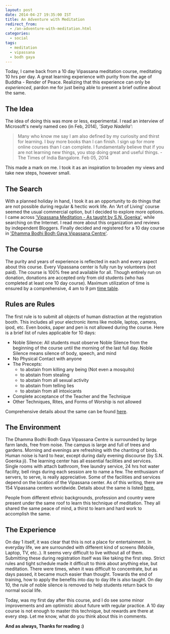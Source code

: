 ```yaml
---
layout: post
date: 2014-04-27 19:35:00 IST
title: An Adventure with Meditation
redirect_from:
  - /an-adventure-with-meditation.html
categories:
  - social
tags:
  - meditation
  - vipassana
  - bodh gaya
---
```


Today, I came back from a 10 day Vipassana meditation course, meditating 10 hrs per day. A great learning experience with purity from the age of Buddha - Render of Peace. Realizing that this experience can only be *experienced*, pardon me for just being able to present a brief outline about the same.

## The Idea

The idea of doing this was more or less, experimental. I read an interview of Microsoft's newly named ceo (in Feb, 2014), *'Satya Nadella'*: 

> Many who know me say I am also defined by my curiosity and thirst for learning. I buy more books than I can finish. I sign up for more online courses than I can complete. I fundamentally believe that if you are not learning new things, you stop doing great and useful things. - The Times of India Bangalore. Feb 05, 2014

This made a mark on me. I took it as an inspiration to broaden my views and take new steps, however small.

## The Search

With a planned holiday in hand, I took it as an opportunity to do things that are not possible during regular & hectic work life. An 'Art of Living' course seemed the usual commercial option, but I decided to explore more options. I came across ['Vipassana Meditation - As taught by S.N. Goenka'](http://www.dhamma.org/), while searching on the Internet. I read more about this organization and reviews by independent Bloggers. Finally decided and registered for a 10 day course in ['Dhamma Bodhi Bodh Gaya Vipassana Centre'](http://www.bodhi.dhamma.org/).

## The Course

The purity and years of experience is reflected in each and every aspect about this course. Every Vipassana center is fully run by volunteers (not paid). The course is 100% free and available for all. Though entirely run on donation, donations are accepted only from old students (who has completed at least one 10 day course). Maximum utilization of time is ensured by a comprehensive, 4 am to 9 pm [time table](http://www.dhamma.org/en/about/code). 

## Rules are Rules

The first rule is to submit all objects of human distraction at the registration booth. This includes all your electronic items like mobile, laptop, camera, ipod, etc. Even books, paper and pen is not allowed during the course. Here is a brief list of rules applicable for 10 days:

- Noble Silence: All students must observe Noble Silence from the beginning of the course until the morning of the last full day. Noble Silence means silence of body, speech, and mind
- No Physical Contact with anyone
- The Precepts:
  - to abstain from killing any being (Not even a mosquito)
  - to abstain from stealing
  - to abstain from all sexual activity
  - to abstain from telling lies
  - to abstain from all intoxicants
- Complete acceptance of the Teacher and the Technique
- Other Techniques, Rites, and Forms of Worship is not allowed

Comprehensive details about the same can be found [here](http://www.dhamma.org/en/about/code).

## The Environment

The Dhamma Bodhi Bodh Gaya Vipassana Centre is surrounded by large farm lands, free from noise. The campus is large and full of trees and gardens. Morning and evenings are refreshing with the chanting of birds. Human noise is hard to hear, except during daily evening discourse (by S.N. Goenka ji). The learning center has all essential facilities and services. Single rooms with attach bathroom, free laundry service, 24 hrs hot water facility, bell rings during each session are to name a few. The enthusiasm of servers, to serve, is really appreciative. Some of the facilities and services depend on the location of the Vipassana center. As of this writing, there are 154 Vipassana centers worldwide. Details about the same is listed [here.](http://www.dhamma.org/en/locations/directory) 

People from different ethnic backgrounds, profession and country were present under the same roof to learn this technique of meditation. They all shared the same peace of mind, a thirst to learn and hard work to accomplish the same.


## The Experience

On day 1 itself, it was clear that this is not a place for entertainment. In everyday life, we are surrounded with different kind of screens (Mobile, Laptop, TV, etc..). It seems very difficult to live without all of them. Submitting these during registration itself was like taking the first step. Strict rules and tight schedule made it difficult to think about anything else, but meditation. There were times, when it was difficult to concentrate, but as days passed, it became much easier than thought. Towards the end of training, how to apply the benefits into day to day life is also taught. On day 10, the rule of noble silence is removed to help students return back to normal social life.

Today, was my first day after this course, and I do see some minor improvements and am optimistic about future with regular practice. A 10 day course is not enough to master this technique, but rewards are there at every step. Let me know, what do you think about this in comments.

**And as always, Thanks for reading :)**
